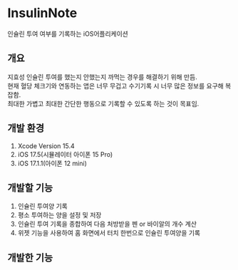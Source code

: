 # InsulinNote
인슐린 투여 여부를 기록하는 iOS어플리케이션

## 개요
지효성 인슐린 투여를 했는지 안했는지 까먹는 경우를 해결하기 위해 만듬.   
현재 혈당 체크기와 연동하는 앱은 너무 무겁고 수기기록 시 너무 많은 정보를 요구해 복잡함.   
최대한 가볍고 최대한 간단한 행동으로 기록할 수 있도록 하는 것이 목표임.   

## 개발 환경
1. Xcode Version 15.4
2. iOS 17.5(시뮬레이터 아이폰 15 Pro)
3. iOS 17.1.1(아이폰 12 mini)

## 개발할 기능
1. 인슐린 투여양 기록
2. 평소 투여하는 양을 설정 및 저장
3. 인슐린 투여 기록을 종합하여 다음 처방받을 펜 or 바이알의 개수 계산
4. 위젯 기능을 사용하여 홈 화면에서 터치 한번으로 인슐린 투여양을 기록

## 개발한 기능

